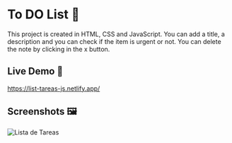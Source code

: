 
# To DO List 📝 

This project is created in HTML, CSS and JavaScript. You can add a title, a description and you can check if the item is urgent or not. You can delete the note by clicking in the x button.

## Live Demo 📱

https://list-tareas-js.netlify.app/

## Screenshots 🖼️

![Lista de Tareas](https://user-images.githubusercontent.com/121981717/225153011-161b4e96-d491-41e6-ab0e-f15c73052efb.png)
